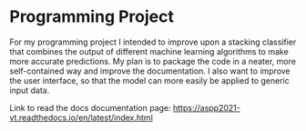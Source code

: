 # Programming Project

For my programming project I intended to improve upon a stacking classifier that combines the output of different machine learning algorithms to make more accurate predictions. My plan is to package the code in a neater, more self-contained way and improve the documentation. I also want to improve the user interface, so that the model can more easily be applied to generic input data.


Link to read the docs documentation page: https://aspp2021-vt.readthedocs.io/en/latest/index.html
